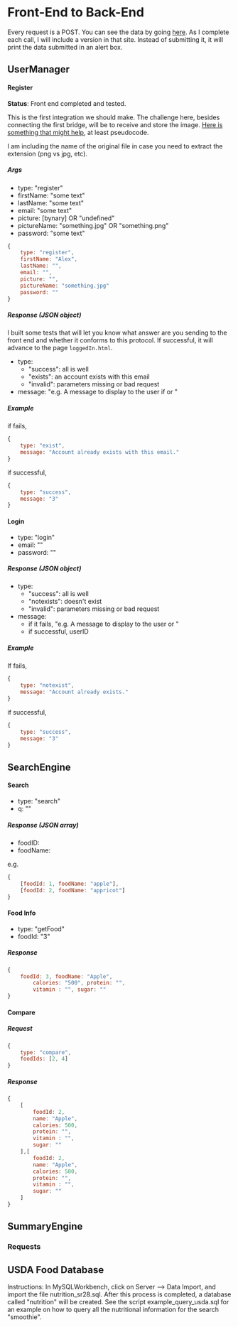 # Front-End to Back-End

Every request is a POST. You can see the data by going [here](food.hiddetek.com). As I complete each call, I will include a version in that site. Instead of submitting it, it will print the data submitted in an alert box.

## UserManager

#### Register 

**Status**: Front end completed and tested.

This is the first integration we should make. The challenge here, besides connecting the first bridge, will be to receive and store the image. [Here is something that might help](https://stackoverflow.com/questions/4006520/using-html5-file-uploads-with-ajax-and-jquery), at least pseudocode. 

I am including the name of the original file in case you need to extract the extension (png vs jpg, etc).

##### Args

- type: "register"
- firstName: "some text"
- lastName: "some text"
- email: "some text"
- picture: [bynary] OR "undefined"
- pictureName: "something.jpg" OR "something.png" 
- password: "some text"

```javascript
{
    type: "register",
    firstName: "Alex",
	lastName: "",
	email: "",
	picture: "",
    pictureName: "something.jpg"
	password: ""
}
```

##### Response (JSON object)

I built some tests that will let you know what answer are you sending to the front end and whether it conforms to this protocol. If successful, it will advance to the page <code>loggedIn.html</code>.

- type: 
  - "success": all is well
  - "exists": an account exists with this email
  - "invalid": parameters missing or bad request
- message: "e.g. A message to display to the user if <exists> or <invalid>"

##### Example

if fails,

```javascript
{
    type: "exist",
    message: "Account already exists with this email."
}
```

if successful,

```javascript
{
    type: "success",
    message: "3"
}
```



#### Login 

- type: "login"
- email: ""
- password: ""

##### Response (JSON object)

- type: 
  - "success": all is well
  - "notexists": doesn't exist
  - "invalid": parameters missing or bad request
- message: 
  - if it fails, "e.g. A message to display to the user <nonexists> or <invalid>"
  - if successful, userID

##### Example

If fails,

```javascript
{
    type: "notexist",
    message: "Account already exists."
}
```

if successful,

```javascript
{
    type: "success",
    message: "3"
}
```



## SearchEngine

#### Search

- type: "search"
- q: ""

##### Response (JSON array)

- foodID:
- foodName:

e.g. 

```javascript
{
    [foodId: 1, foodName: "apple"], 
    [foodId: 2, foodName: "appricot"]
}
```

#### Food Info

- type: "getFood"
- foodId: "3"

##### Response

```javascript
{
    foodId: 3, foodName: "Apple", 
        calories: "500", protein: "", 
        vitamin : "", sugar: ""
}
```

#### Compare

##### Request

```javascript
{
    type: "compare",
    foodIds: [2, 4]
}
```

##### Response

```javascript
{
    [
        foodId: 2,
        name: "Apple",
        calories: 500,
		protein: "", 
        vitamin : "", 
        sugar: ""
    ],[
		foodId: 2,
        name: "Apple",
        calories: 500,
		protein: "", 
        vitamin : "", 
        sugar: ""
    ]
}
```



## SummaryEngine

### Requests

## USDA Food Database

Instructions: In MySQLWorkbench, click on Server --> Data Import, and import the file nutrition_sr28.sql. After this process is completed, a database called "nutrition" will be created. See the script example_query_usda.sql for an example on how to query all the nutritional information for the search "smoothie". 

